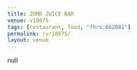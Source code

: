 ```yaml
---
title: ZUMO JUICE BAR
venue: v18875
tags: [restaurant, food, "fhrs:662081"]
permalink: /v/18875/
layout: venue
---
```

null